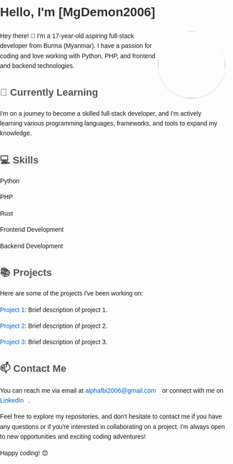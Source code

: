 <!-- Add CSS styling -->

<style>

  body {

    font-family: Arial, sans-serif;

    line-height: 1.6;

    margin: 0;

    padding: 0;

  }

  h1 {

    color: #333;

    font-size: 28px;

    font-weight: bold;

  }

  h2 {

    color: #555;

    font-size: 22px;

    font-weight: bold;

  }

  img {

    border-radius: 50%;

    box-shadow: 0 2px 4px rgba(0, 0, 0, 0.1);

  }

  ul {

    list-style-type: none;

    padding: 0;

  }

  li {

    margin-bottom: 10px;

  }

  a {

    color: #0366d6;

    text-decoration: none;

  }

  a:hover {

    text-decoration: underline;

  }

  .contact-info {

    margin-top: 20px;

  }

  .contact-info a {

    margin-right: 10px;

  }

</style>

# Hello, I'm [MgDemon2006]

<img src="path/to/your/photo" align="right" width="150">

Hey there! 👋 I'm a 17-year-old aspiring full-stack developer from Burma (Myanmar). I have a passion for coding and love working with Python, PHP, and frontend and backend technologies.

## 🌱 Currently Learning

I'm on a journey to become a skilled full-stack developer, and I'm actively learning various programming languages, frameworks, and tools to expand my knowledge.

## 💻 Skills

- Python

- PHP

- Rust

- Frontend Development

- Backend Development

## 📚 Projects

Here are some of the projects I've been working on:

- [Project 1](link-to-project1): Brief description of project 1.

- [Project 2](link-to-project2): Brief description of project 2.

- [Project 3](link-to-project3): Brief description of project 3.

## 📫 Contact Me

<div class="contact-info">

  You can reach me via email at [alphafbi2006@gmail.com](mailto:alphafbi2006@gmail.com) or connect with me on [LinkedIn](https://www.facebook.com/mrhand.mrhand.9).

</div>

Feel free to explore my repositories, and don't hesitate to contact me if you have any questions or if you're interested in collaborating on a project. I'm always open to new opportunities and exciting coding adventures!

Happy coding! 😊

